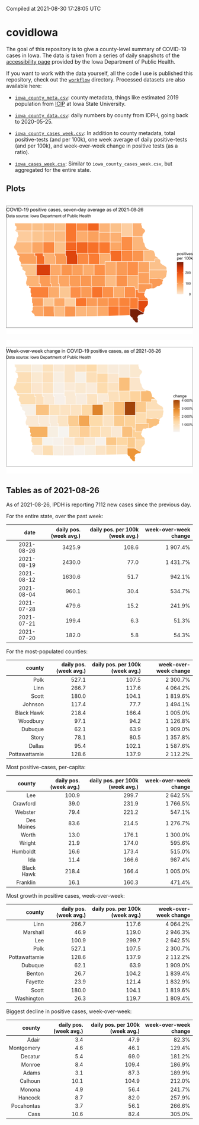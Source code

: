 Compiled at 2021-08-30 17:28:05 UTC

<!-- README.md is generated from README.Rmd. Please edit that file -->

# covidIowa

<!-- badges: start -->

<!-- badges: end -->

The goal of this repository is to give a county-level summary of
COVID-19 cases in Iowa. The data is taken from a series of daily
snapshots of the [accessibility
page](https://coronavirus.iowa.gov/pages/access) provided by the Iowa
Department of Public Health.

If you want to work with the data yourself, all the code I use is
published this repository, check out the [`workflow`](workflow)
directory. Processed datasets are also available here:

  - [`iowa_county_meta.csv`](https://raw.githubusercontent.com/ijlyttle/covidIowa/master/workflow/data/99-publish/iowa_county_meta.csv):
    county metadata, things like estimated 2019 population from
    [ICIP](https://www.icip.iastate.edu/tables/population/counties-estimates)
    at Iowa State University.

  - [`iowa_county_data.csv`](https://raw.githubusercontent.com/ijlyttle/covidIowa/master/workflow/data/99-publish/iowa_county_data.csv):
    daily numbers by county from IDPH, going back to 2020-05-25.

  - [`iowa_county_cases_week.csv`](https://raw.githubusercontent.com/ijlyttle/covidIowa/master/workflow/data/99-publish/iowa_county_data.csv):
    In addition to county metadata, total positive-tests (and per 100k),
    one week average of daily positive-tests (and per 100k), and
    week-over-week change in positive tests (as a ratio).

  - [`iowa_cases_week.csv`](https://raw.githubusercontent.com/ijlyttle/covidIowa/master/workflow/data/99-publish/iowa_cases_week.csv):
    Similar to `iowa_county_cases_week.csv`, but aggregated for the
    entire state.

## Plots

![](workflow/data/99-publish/iowa_cases.png)

![](workflow/data/99-publish/iowa_change.png)

## Tables as of 2021-08-26

As of 2021-08-26, IPDH is reporting 7112 new cases since the previous
day.

For the entire state, over the past week:

|       date | daily pos. (week avg.) | daily pos. per 100k (week avg.) | week-over-week change |
| ---------: | ---------------------: | ------------------------------: | --------------------: |
| 2021-08-26 |                 3425.9 |                           108.6 |              1 907.4% |
| 2021-08-19 |                 2430.0 |                            77.0 |              1 431.7% |
| 2021-08-12 |                 1630.6 |                            51.7 |                942.1% |
| 2021-08-04 |                  960.1 |                            30.4 |                534.7% |
| 2021-07-28 |                  479.6 |                            15.2 |                241.9% |
| 2021-07-21 |                  199.4 |                             6.3 |                 51.3% |
| 2021-07-20 |                  182.0 |                             5.8 |                 54.3% |

For the most-populated counties:

|        county | daily pos. (week avg.) | daily pos. per 100k (week avg.) | week-over-week change |
| ------------: | ---------------------: | ------------------------------: | --------------------: |
|          Polk |                  527.1 |                           107.5 |              2 300.7% |
|          Linn |                  266.7 |                           117.6 |              4 064.2% |
|         Scott |                  180.0 |                           104.1 |              1 819.6% |
|       Johnson |                  117.4 |                            77.7 |              1 494.1% |
|    Black Hawk |                  218.4 |                           166.4 |              1 005.0% |
|      Woodbury |                   97.1 |                            94.2 |              1 126.8% |
|       Dubuque |                   62.1 |                            63.9 |              1 909.0% |
|         Story |                   78.1 |                            80.5 |              1 357.8% |
|        Dallas |                   95.4 |                           102.1 |              1 587.6% |
| Pottawattamie |                  128.6 |                           137.9 |              2 112.2% |

Most positive-cases, per-capita:

|     county | daily pos. (week avg.) | daily pos. per 100k (week avg.) | week-over-week change |
| ---------: | ---------------------: | ------------------------------: | --------------------: |
|        Lee |                  100.9 |                           299.7 |              2 642.5% |
|   Crawford |                   39.0 |                           231.9 |              1 766.5% |
|    Webster |                   79.4 |                           221.2 |                547.1% |
| Des Moines |                   83.6 |                           214.5 |              1 276.7% |
|      Worth |                   13.0 |                           176.1 |              1 300.0% |
|     Wright |                   21.9 |                           174.0 |                595.6% |
|   Humboldt |                   16.6 |                           173.4 |                515.0% |
|        Ida |                   11.4 |                           166.6 |                987.4% |
| Black Hawk |                  218.4 |                           166.4 |              1 005.0% |
|   Franklin |                   16.1 |                           160.3 |                471.4% |

Most growth in positive cases, week-over-week:

|        county | daily pos. (week avg.) | daily pos. per 100k (week avg.) | week-over-week change |
| ------------: | ---------------------: | ------------------------------: | --------------------: |
|          Linn |                  266.7 |                           117.6 |              4 064.2% |
|      Marshall |                   46.9 |                           119.0 |              2 946.3% |
|           Lee |                  100.9 |                           299.7 |              2 642.5% |
|          Polk |                  527.1 |                           107.5 |              2 300.7% |
| Pottawattamie |                  128.6 |                           137.9 |              2 112.2% |
|       Dubuque |                   62.1 |                            63.9 |              1 909.0% |
|        Benton |                   26.7 |                           104.2 |              1 839.4% |
|       Fayette |                   23.9 |                           121.4 |              1 832.9% |
|         Scott |                  180.0 |                           104.1 |              1 819.6% |
|    Washington |                   26.3 |                           119.7 |              1 809.4% |

Biggest decline in positive cases, week-over-week:

|     county | daily pos. (week avg.) | daily pos. per 100k (week avg.) | week-over-week change |
| ---------: | ---------------------: | ------------------------------: | --------------------: |
|      Adair |                    3.4 |                            47.9 |                 82.3% |
| Montgomery |                    4.6 |                            46.1 |                129.4% |
|    Decatur |                    5.4 |                            69.0 |                181.2% |
|     Monroe |                    8.4 |                           109.4 |                186.9% |
|      Adams |                    3.1 |                            87.3 |                189.9% |
|    Calhoun |                   10.1 |                           104.9 |                212.0% |
|     Monona |                    4.9 |                            56.4 |                241.7% |
|    Hancock |                    8.7 |                            82.0 |                257.9% |
| Pocahontas |                    3.7 |                            56.1 |                266.6% |
|       Cass |                   10.6 |                            82.4 |                305.0% |
